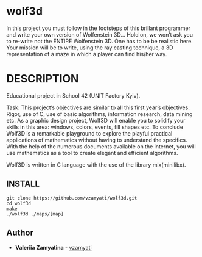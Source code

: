 # wolf3d
In this project you must follow in the footsteps of this brillant programmer and write
your own version of Wolfenstein 3D... Hold on, we won’t ask you to re-write not the
ENTIRE Wolfenstein 3D. One has to be be realistic here. Your mission will be to write,
using the ray casting technique, a 3D representation of a maze in which a player can find
his/her way.

# DESCRIPTION

Educational project in School 42 (UNIT Factory Kyiv).

Task: This project’s objectives are similar to all this first year’s objectives: Rigor, use of C, use
of basic algorithms, information research, data mining etc.
As a graphic design project, Wolf3D will enable you to solidify your skills in this area:
windows, colors, events, fill shapes etc.
To conclude Wolf3D is a remarkable playground to explore the playful practical applications
of mathematics without having to understand the specifics. With the help of the numerous documents
available on the internet, you will use mathematics as a tool to create elegant and efficient
algorithms.

Wolf3D is written in C language with the use of the library mlx(minilibx).

## INSTALL

```
git clone https://github.com/vzamyati/wolf3d.git
cd wolf3d
make
./wolf3d ./maps/[map]
```
## Author

*  **Valeriia Zamyatina** - [vzamyati](https://github.com/vzamyati/)
